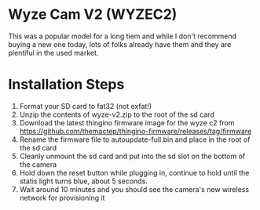 # Wyze Cam V2 (WYZEC2)

This was a popular model for a long tiem and while I don't recommend buying a new one today, lots of folks already have them and they are plentiful in the used market.

# Installation Steps

1. Format your SD card to fat32 (not exfat!)
2. Unzip the contents of wyze-v2.zip to the root of the sd card
3. Download the latest thingino firmware image for the wyze c2 from https://github.com/themactep/thingino-firmware/releases/tag/firmware
4. Rename the firmware file to autoupdate-full.bin and place in the root of the sd card
5. Cleanly unmount the sd card and put into the sd slot on the bottom of the camera
6. Hold down the reset button while plugging in, continue to hold until the statis light turns blue, about 5 seconds.
7. Wait around 10 minutes and you should see the camera's new wireless network for provisioning it

